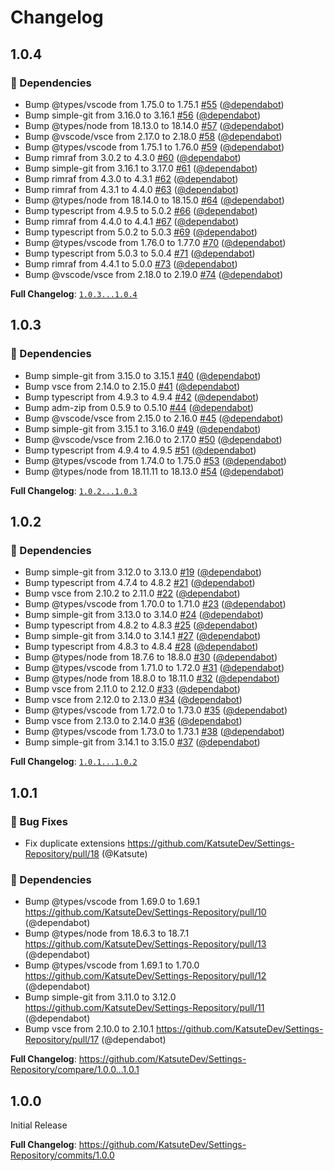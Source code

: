 # Changelog

## 1.0.4

### 📘 Dependencies

* Bump @types/vscode from 1.75.0 to 1.75.1 [#55](https://github.com/KatsuteDev/Settings-Repository/pull/55) ([@dependabot](https://github.com/dependabot))
* Bump simple-git from 3.16.0 to 3.16.1 [#56](https://github.com/KatsuteDev/Settings-Repository/pull/56) ([@dependabot](https://github.com/dependabot))
* Bump @types/node from 18.13.0 to 18.14.0 [#57](https://github.com/KatsuteDev/Settings-Repository/pull/57) ([@dependabot](https://github.com/dependabot))
* Bump @vscode/vsce from 2.17.0 to 2.18.0 [#58](https://github.com/KatsuteDev/Settings-Repository/pull/58) ([@dependabot](https://github.com/dependabot))
* Bump @types/vscode from 1.75.1 to 1.76.0 [#59](https://github.com/KatsuteDev/Settings-Repository/pull/59) ([@dependabot](https://github.com/dependabot))
* Bump rimraf from 3.0.2 to 4.3.0 [#60](https://github.com/KatsuteDev/Settings-Repository/pull/60) ([@dependabot](https://github.com/dependabot))
* Bump simple-git from 3.16.1 to 3.17.0 [#61](https://github.com/KatsuteDev/Settings-Repository/pull/61) ([@dependabot](https://github.com/dependabot))
* Bump rimraf from 4.3.0 to 4.3.1 [#62](https://github.com/KatsuteDev/Settings-Repository/pull/62) ([@dependabot](https://github.com/dependabot))
* Bump rimraf from 4.3.1 to 4.4.0 [#63](https://github.com/KatsuteDev/Settings-Repository/pull/63) ([@dependabot](https://github.com/dependabot))
* Bump @types/node from 18.14.0 to 18.15.0 [#64](https://github.com/KatsuteDev/Settings-Repository/pull/64) ([@dependabot](https://github.com/dependabot))
* Bump typescript from 4.9.5 to 5.0.2 [#66](https://github.com/KatsuteDev/Settings-Repository/pull/66) ([@dependabot](https://github.com/dependabot))
* Bump rimraf from 4.4.0 to 4.4.1 [#67](https://github.com/KatsuteDev/Settings-Repository/pull/67) ([@dependabot](https://github.com/dependabot))
* Bump typescript from 5.0.2 to 5.0.3 [#69](https://github.com/KatsuteDev/Settings-Repository/pull/69) ([@dependabot](https://github.com/dependabot))
* Bump @types/vscode from 1.76.0 to 1.77.0 [#70](https://github.com/KatsuteDev/Settings-Repository/pull/70) ([@dependabot](https://github.com/dependabot))
* Bump typescript from 5.0.3 to 5.0.4 [#71](https://github.com/KatsuteDev/Settings-Repository/pull/71) ([@dependabot](https://github.com/dependabot))
* Bump rimraf from 4.4.1 to 5.0.0 [#73](https://github.com/KatsuteDev/Settings-Repository/pull/73) ([@dependabot](https://github.com/dependabot))
* Bump @vscode/vsce from 2.18.0 to 2.19.0 [#74](https://github.com/KatsuteDev/Settings-Repository/pull/74) ([@dependabot](https://github.com/dependabot))

**Full Changelog**: [`1.0.3...1.0.4`](https://github.com/KatsuteDev/Settings-Repository/compare/1.0.3...1.0.4)

## 1.0.3

### 📘 Dependencies

* Bump simple-git from 3.15.0 to 3.15.1 [#40](https://github.com/KatsuteDev/Settings-Repository/pull/40) ([@dependabot](https://github.com/dependabot))
* Bump vsce from 2.14.0 to 2.15.0 [#41](https://github.com/KatsuteDev/Settings-Repository/pull/41) ([@dependabot](https://github.com/dependabot))
* Bump typescript from 4.9.3 to 4.9.4 [#42](https://github.com/KatsuteDev/Settings-Repository/pull/42) ([@dependabot](https://github.com/dependabot))
* Bump adm-zip from 0.5.9 to 0.5.10 [#44](https://github.com/KatsuteDev/Settings-Repository/pull/44) ([@dependabot](https://github.com/dependabot))
* Bump @vscode/vsce from 2.15.0 to 2.16.0 [#45](https://github.com/KatsuteDev/Settings-Repository/pull/45) ([@dependabot](https://github.com/dependabot))
* Bump simple-git from 3.15.1 to 3.16.0 [#49](https://github.com/KatsuteDev/Settings-Repository/pull/49) ([@dependabot](https://github.com/dependabot))
* Bump @vscode/vsce from 2.16.0 to 2.17.0 [#50](https://github.com/KatsuteDev/Settings-Repository/pull/50) ([@dependabot](https://github.com/dependabot))
* Bump typescript from 4.9.4 to 4.9.5 [#51](https://github.com/KatsuteDev/Settings-Repository/pull/51) ([@dependabot](https://github.com/dependabot))
* Bump @types/vscode from 1.74.0 to 1.75.0 [#53](https://github.com/KatsuteDev/Settings-Repository/pull/53) ([@dependabot](https://github.com/dependabot))
* Bump @types/node from 18.11.11 to 18.13.0 [#54](https://github.com/KatsuteDev/Settings-Repository/pull/54) ([@dependabot](https://github.com/dependabot))

**Full Changelog**: [`1.0.2...1.0.3`](https://github.com/KatsuteDev/Settings-Repository/compare/1.0.2...1.0.3)

## 1.0.2

### 📘 Dependencies

* Bump simple-git from 3.12.0 to 3.13.0 [#19](https://github.com/KatsuteDev/Settings-Repository/pull/19) ([@dependabot](https://github.com/dependabot))
* Bump typescript from 4.7.4 to 4.8.2 [#21](https://github.com/KatsuteDev/Settings-Repository/pull/21) ([@dependabot](https://github.com/dependabot))
* Bump vsce from 2.10.2 to 2.11.0 [#22](https://github.com/KatsuteDev/Settings-Repository/pull/22) ([@dependabot](https://github.com/dependabot))
* Bump @types/vscode from 1.70.0 to 1.71.0 [#23](https://github.com/KatsuteDev/Settings-Repository/pull/23) ([@dependabot](https://github.com/dependabot))
* Bump simple-git from 3.13.0 to 3.14.0 [#24](https://github.com/KatsuteDev/Settings-Repository/pull/24) ([@dependabot](https://github.com/dependabot))
* Bump typescript from 4.8.2 to 4.8.3 [#25](https://github.com/KatsuteDev/Settings-Repository/pull/25) ([@dependabot](https://github.com/dependabot))
* Bump simple-git from 3.14.0 to 3.14.1 [#27](https://github.com/KatsuteDev/Settings-Repository/pull/27) ([@dependabot](https://github.com/dependabot))
* Bump typescript from 4.8.3 to 4.8.4 [#28](https://github.com/KatsuteDev/Settings-Repository/pull/28) ([@dependabot](https://github.com/dependabot))
* Bump @types/node from 18.7.6 to 18.8.0 [#30](https://github.com/KatsuteDev/Settings-Repository/pull/30) ([@dependabot](https://github.com/dependabot))
* Bump @types/vscode from 1.71.0 to 1.72.0 [#31](https://github.com/KatsuteDev/Settings-Repository/pull/31) ([@dependabot](https://github.com/dependabot))
* Bump @types/node from 18.8.0 to 18.11.0 [#32](https://github.com/KatsuteDev/Settings-Repository/pull/32) ([@dependabot](https://github.com/dependabot))
* Bump vsce from 2.11.0 to 2.12.0 [#33](https://github.com/KatsuteDev/Settings-Repository/pull/33) ([@dependabot](https://github.com/dependabot))
* Bump vsce from 2.12.0 to 2.13.0 [#34](https://github.com/KatsuteDev/Settings-Repository/pull/34) ([@dependabot](https://github.com/dependabot))
* Bump @types/vscode from 1.72.0 to 1.73.0 [#35](https://github.com/KatsuteDev/Settings-Repository/pull/35) ([@dependabot](https://github.com/dependabot))
* Bump vsce from 2.13.0 to 2.14.0 [#36](https://github.com/KatsuteDev/Settings-Repository/pull/36) ([@dependabot](https://github.com/dependabot))
* Bump @types/vscode from 1.73.0 to 1.73.1 [#38](https://github.com/KatsuteDev/Settings-Repository/pull/38) ([@dependabot](https://github.com/dependabot))
* Bump simple-git from 3.14.1 to 3.15.0 [#37](https://github.com/KatsuteDev/Settings-Repository/pull/37) ([@dependabot](https://github.com/dependabot))

**Full Changelog**: [`1.0.1...1.0.2`](https://github.com/KatsuteDev/Settings-Repository/compare/1.0.1...1.0.2)

## 1.0.1

### 🐞 Bug Fixes

* Fix duplicate extensions https://github.com/KatsuteDev/Settings-Repository/pull/18 (@Katsute)

### 📘 Dependencies

* Bump @types/vscode from 1.69.0 to 1.69.1 https://github.com/KatsuteDev/Settings-Repository/pull/10 (@dependabot)
* Bump @types/node from 18.6.3 to 18.7.1 https://github.com/KatsuteDev/Settings-Repository/pull/13 (@dependabot)
* Bump @types/vscode from 1.69.1 to 1.70.0 https://github.com/KatsuteDev/Settings-Repository/pull/12 (@dependabot)
* Bump simple-git from 3.11.0 to 3.12.0 https://github.com/KatsuteDev/Settings-Repository/pull/11 (@dependabot)
* Bump vsce from 2.10.0 to 2.10.1 https://github.com/KatsuteDev/Settings-Repository/pull/17 (@dependabot)

**Full Changelog**: https://github.com/KatsuteDev/Settings-Repository/compare/1.0.0...1.0.1

## 1.0.0

Initial Release

**Full Changelog**: https://github.com/KatsuteDev/Settings-Repository/commits/1.0.0